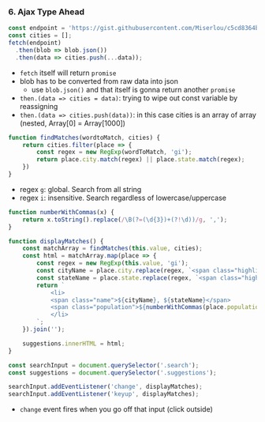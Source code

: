 ### 6. Ajax Type Ahead
```js
const endpoint = 'https://gist.githubusercontent.com/Miserlou/c5cd8364bf9b2420bb29/raw/2bf258763cdddd704f8ffd3ea9a3e81d25e2c6f6/cities.json';
const cities = [];
fetch(endpoint)
  .then(blob => blob.json())
  .then(data => cities.push(...data));
```
- `fetch` itself will return `promise`
- blob has to be converted from raw data into json
    - use `blob.json()` and that itself is gonna return another `promise`
- `then.(data => cities = data)`: trying to wipe out const variable by reassigning
- `then.(data => cities.push(data))`: in this case cities is an array of array (nested, Array[0] = Array[1000])

```js
function findMatches(wordtoMatch, cities) {
    return cities.filter(place => {
        const regex = new RegExp(wordToMatch, 'gi');
        return place.city.match(regex) || place.state.match(regex);
    })
}
```
- regex `g`: global. Search from all string
- regex `i`: insensitive. Search regardless of lowercase/uppercase

```js
function numberWithCommas(x) {
    return x.toString().replace(/\B(?=(\d{3})+(?!\d))/g, ',');
}

function displayMatches() {
    const matchArray = findMatches(this.value, cities);
    const html = matchArray.map(place => {
        const regex = new RegExp(this.value, 'gi');
        const cityName = place.city.replace(regex, `<span class="highlight">${this.value}</span>`);
        const stateName = place.state.replace(regex, `<span class="highlight">${this.value}</span>`);
        return `
            <li>
            <span class="name">${cityName}, ${stateName}</span>
            <span class="population">${numberWithCommas(place.population)}</span>
            </li>
        `;
    }).join('');

    suggestions.innerHTML = html;
}

const searchInput = document.querySelector('.search');
const suggestions = document.querySelector('.suggestions');

searchInput.addEventListener('change', displayMatches);
searchInput.addEventListener('keyup', displayMatches);
```
- `change` event fires when you go off that input (click outside)

